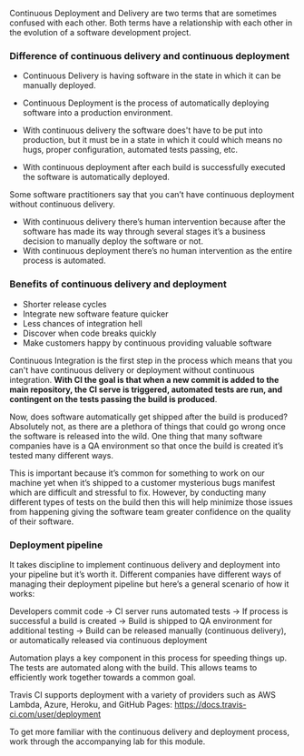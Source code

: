 Continuous Deployment and Delivery are two terms that are sometimes confused with each other. Both terms have a relationship with each other in the evolution of a software development project. 

### Difference of continuous delivery and continuous deployment

- Continuous Delivery is having software in the state in which it can be manually deployed. 
- Continuous Deployment is the process of automatically deploying software into a production environment.

- With continuous delivery the software does't have to be put into production, but it must be in a state in which it could which means no hugs, proper configuration, automated tests passing, etc.
- With continuous deployment after each build is successfully executed the software is automatically deployed.

Some software practitioners say that you can’t have continuous deployment without continuous delivery. 

- With continuous delivery there’s human intervention because after the software has made its way through several stages it’s a business decision to manually deploy the software or not. 
- With continuous deployment there’s no human intervention as the entire process is automated. 

### Benefits of continuous delivery and deployment

- Shorter release cycles
- Integrate new software feature quicker
- Less chances of integration hell
- Discover when code breaks quickly
- Make customers happy by continuous providing valuable software

Continuous Integration is the first step in the process which means that you can't have continuous delivery or deployment without continuous integration. **With CI the goal is that when a new commit is added to the main repository, the CI serve is triggered, automated tests are run, and contingent on the tests passing the build is produced**.

Now, does software automatically get shipped after the build is produced? Absolutely not, as there are a plethora of things that could go wrong once the software is released into the wild. One thing that many software companies have is a QA environment so that once the build is created it’s tested many different ways.

This is important because it’s common for something to work on our machine yet when it’s shipped to a customer mysterious bugs manifest which are difficult and stressful to fix. However, by conducting many different types of tests on the build then this will help minimize those issues from happening giving the software team greater confidence on the quality of their software. 

### Deployment pipeline

It takes discipline to implement continuous delivery and deployment into your pipeline but it’s worth it. Different companies have different ways of managing their deployment pipeline but here’s a general scenario of how it works:

Developers commit code -> 
CI server runs automated tests -> 
If process is successful a build is created -> 
Build is shipped to QA environment for additional testing -> 
Build can be released manually (continuous delivery), or automatically released via continuous deployment

Automation plays a key component in this process for speeding things up. The tests are automated along with the build. This allows teams to efficiently work together towards a common goal. 

Travis CI supports deployment with a variety of providers such as AWS Lambda, Azure, Heroku, and GitHub Pages: https://docs.travis-ci.com/user/deployment

To get more familiar with the continuous delivery and deployment process, work through the accompanying lab for this module. 